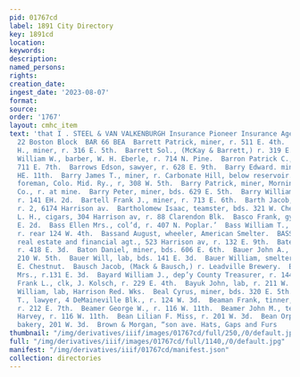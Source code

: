 ```yaml
---
pid: 01767cd
label: 1891 City Directory
key: 1891cd
location: 
keywords: 
description: 
named_persons: 
rights: 
creation_date: 
ingest_date: '2023-08-07'
format: 
source: 
order: '1767'
layout: cmhc_item
text: 'that I . STEEL & VAN VALKENBURGH Insurance Pioneer Insurance Agency, 21 and
  22 Boston Block  BAR 66 BEA  Barrett Patrick, miner, r. 511 E. 4th.  Barrett Patrick
  H., miner, r. 316 E. 5th.  Barrett Sol., (McKay & Barrett,) r. 319 E. 4th.  Barrett
  William W., barber, W. H. Eberle, r. 714 N. Pine.  Barron Patrick C., miner, r.
  711 E. 7th.  Barrows Edson, sawyer, r. 628 E. 9th.  Barry Edward. miner, r. 500
  HE. 11th.  Barry James T., miner, r. Carbonate Hill, below reservoir.  Barry Maurice,
  foreman, Colo. Mid. Ry., r, 308 W. 5th.  Barry Patrick, miner, Morning Star Mining
  Co., r. at mine.  Barry Peter, miner, bds. 629 E. 5th.  Barry William, horseshoer,
  r. 141 EH. 2d.  Bartell Frank J., miner, r. 713 E. 6th.  Barth Jacob, (Riley & Barth,)
  r. 2, 6174 Harrison av.  Bartholomew Isaac, teamster, bds. 321 W. Chestnut.:  Bartlett
  L. H., cigars, 304 Harrison av, r. 88 Clarendon Blk.  Basco Frank, gymnast, r. 112
  E. 2d.  Bass Ellen Mrs., col’d, r. 407 N. Poplar.’  Bass William T., col’d, porter,
  r. rear 124 W. 4th.  Bassand August, wheeler, American Smelter.  BASSETT OTIS P.,
  real estate and financial agt., 523 Harrison av, r. 132 E. 9th.  Bates Cary C.,
  r. 418 E. 3d.  Baton Daniel, miner, bds. 606 E. 6th.  Bauer John A., blksmith, r.
  210 W. 5th.  Bauer Will, lab, bds. 141 E. 3d.  Bauer William, smelter, bds. 145
  E. Chestnut.  Bausch Jacob, (Mack & Bausch,) r. Leadville Brewery.  Baxter Marietta
  Mrs., r.131 E. 3d.  Bayard William J., dep’y County Treasurer, r. 144 W. 8th.  Bayly
  Frank L., clk, J. Kolsch, r. 229 E. 4th.  Bayuk John, lab, r. 211 W. Front.  Beach
  William, lab, Harrison Red. Wks.  Beal Cyrus, miner, bds. 320 E. 5th.  Beall W.
  T., lawyer, 4 DeMaineville Blk., r. 124 W. 3d.  Beaman Frank, tinner, H. S. Dawson,
  r. 212 E. 7th.  Beamer George W., r. 116 W. 11th.  Beamer John M., teamster, John
  Harvey, r. 116 W. 11th.  Bean Lilian F. Miss, r. 201 W. 3d.  Bean Orpha J. Mrs.,
  bakery, 201 W. 3d.  Brown & Morgan, “son ave. Hats, Gaps and Furs    '
thumbnail: "/img/derivatives/iiif/images/01767cd/full/250,/0/default.jpg"
full: "/img/derivatives/iiif/images/01767cd/full/1140,/0/default.jpg"
manifest: "/img/derivatives/iiif/01767cd/manifest.json"
collection: directories
---
```


